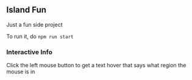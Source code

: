 ## Island Fun
Just a fun side project 

To run it, do `npm run start`

### Interactive Info
Click the left mouse button to get a text hover that says what region the mouse is in